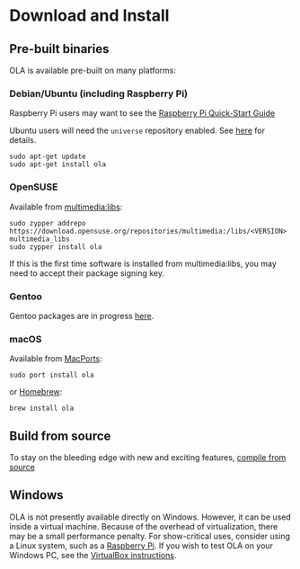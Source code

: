 Download and Install
====================

Pre-built binaries
------------------

OLA is available pre-built on many platforms:

### Debian/Ubuntu (including Raspberry Pi)

Raspberry Pi users may want to see the [Raspberry Pi Quick-Start Guide](ola_on_raspberry_pi)

Ubuntu users will need the `universe` repository enabled.
See [here](https://help.ubuntu.com/community/Repositories/Ubuntu) for details.

    sudo apt-get update
    sudo apt-get install ola

### OpenSUSE

Available from [multimedia:libs](https://build.opensuse.org/package/show/multimedia:libs/ola):

    sudo zypper addrepo https://download.opensuse.org/repositories/multimedia:/libs/<VERSION> multimedia_libs
    sudo zypper install ola

If this is the first time software is installed from multimedia:libs, you may need to accept their package signing key.

### Gentoo

Gentoo packages are in progress [here](https://github.com/gentoo/gentoo/pull/19420).

### macOS

Available from [MacPorts](https://ports.macports.org/port/ola/summary):

    sudo port install ola

or [Homebrew](https://formulae.brew.sh/formula/ola#default):

    brew install ola

Build from source
-----------------

To stay on the bleeding edge with new and exciting features, [compile from source](compiling_from_source)

Windows
-------

OLA is not presently available directly on Windows. However, it can be used inside a virtual machine. Because of the
overhead of virtualization, there may be a small performance penalty. For show-critical uses, consider using a Linux
system, such as a [Raspberry Pi](ola_on_raspberry_pi). If you wish to test OLA on your Windows PC, see
the [VirtualBox instructions](virtualbox).
